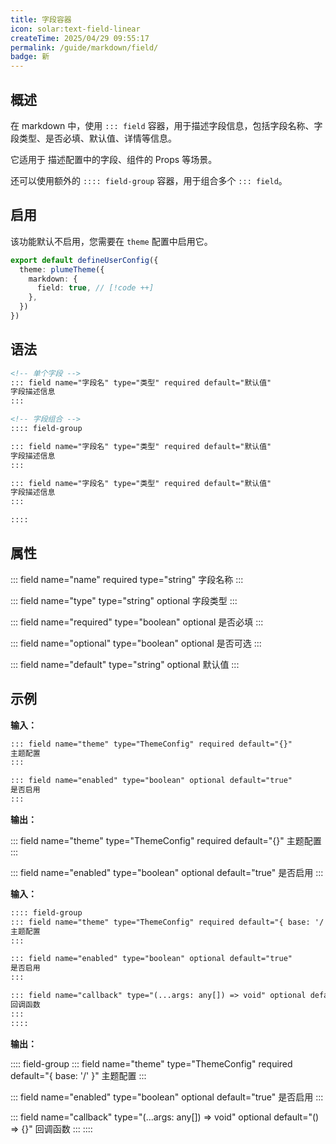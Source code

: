 ```yaml
---
title: 字段容器
icon: solar:text-field-linear
createTime: 2025/04/29 09:55:17
permalink: /guide/markdown/field/
badge: 新
---
```


## 概述

在 markdown 中，使用 `::: field` 容器，用于描述字段信息，包括字段名称、字段类型、是否必填、默认值、详情等信息。

它适用于 描述配置中的字段、组件的 Props 等场景。

还可以使用额外的 `:::: field-group` 容器，用于组合多个 `::: field`。

## 启用

该功能默认不启用，您需要在 `theme` 配置中启用它。

```ts title=".vuepress/config.ts"
export default defineUserConfig({
  theme: plumeTheme({
    markdown: {
      field: true, // [!code ++]
    },
  })
})
```

## 语法

```md
<!-- 单个字段 -->
::: field name="字段名" type="类型" required default="默认值"
字段描述信息
:::

<!-- 字段组合 -->
:::: field-group

::: field name="字段名" type="类型" required default="默认值"
字段描述信息
:::

::: field name="字段名" type="类型" required default="默认值"
字段描述信息
:::

::::
```

## 属性

::: field name="name" required type="string"
字段名称
:::

::: field name="type" type="string" optional
字段类型
:::

::: field name="required" type="boolean" optional
是否必填
:::

::: field name="optional" type="boolean" optional
是否可选
:::

::: field name="default" type="string" optional
默认值
:::

## 示例

**输入：**

```md
::: field name="theme" type="ThemeConfig" required default="{}"
主题配置
:::

::: field name="enabled" type="boolean" optional default="true"
是否启用
:::
```

**输出：**

::: field name="theme" type="ThemeConfig" required default="{}"
主题配置
:::

::: field name="enabled" type="boolean" optional default="true"
是否启用
:::

**输入：**

```md
:::: field-group
::: field name="theme" type="ThemeConfig" required default="{ base: '/' }"
主题配置
:::

::: field name="enabled" type="boolean" optional default="true"
是否启用
:::

::: field name="callback" type="(...args: any[]) => void" optional default="() => {}"
回调函数
:::
::::
```

**输出：**

:::: field-group
::: field name="theme" type="ThemeConfig" required default="{ base: '/' }"
主题配置
:::

::: field name="enabled" type="boolean" optional default="true"
是否启用
:::

::: field name="callback" type="(...args: any[]) => void" optional default="() => {}"
回调函数
:::
::::
